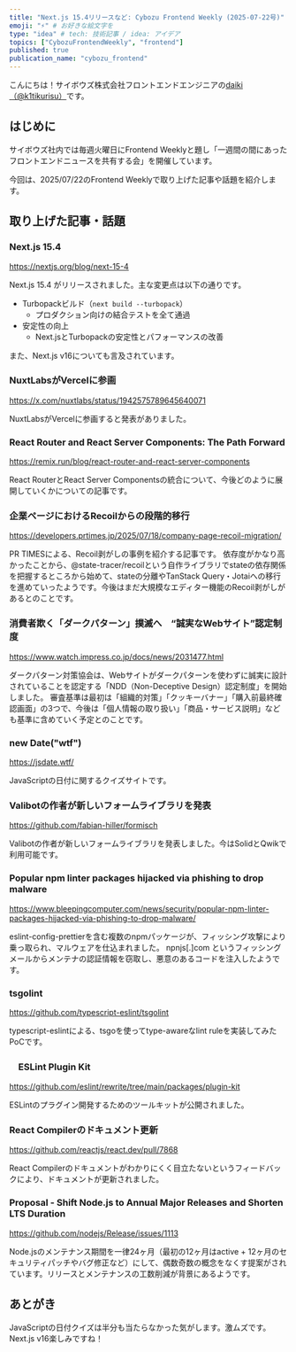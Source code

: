 ```yaml
---
title: "Next.js 15.4リリースなど: Cybozu Frontend Weekly (2025-07-22号)" # 目立ったニュースを選ぶ
emoji: "⚡" # お好きな絵文字を
type: "idea" # tech: 技術記事 / idea: アイデア
topics: ["CybozuFrontendWeekly", "frontend"]
published: true
publication_name: "cybozu_frontend"
---
```


こんにちは！サイボウズ株式会社フロントエンドエンジニアの[daiki（@k1tikurisu）](https://x.com/k1tikurisu)です。

## はじめに

サイボウズ社内では毎週火曜日にFrontend Weeklyと題し「一週間の間にあったフロントエンドニュースを共有する会」を開催しています。

今回は、2025/07/22のFrontend Weeklyで取り上げた記事や話題を紹介します。

## 取り上げた記事・話題

### Next.js 15.4

https://nextjs.org/blog/next-15-4

Next.js 15.4 がリリースされました。主な変更点は以下の通りです。

- Turbopackビルド（`next build --turbopack`）
  - プロダクション向けの結合テストを全て通過
- 安定性の向上
  - Next.jsとTurbopackの安定性とパフォーマンスの改善

また、Next.js v16についても言及されています。

### NuxtLabsがVercelに参画

https://x.com/nuxtlabs/status/1942575789645640071

NuxtLabsがVercelに参画すると発表がありました。

### React Router and React Server Components: The Path Forward

https://remix.run/blog/react-router-and-react-server-components

React RouterとReact Server Componentsの統合について、今後どのように展開していくかについての記事です。

### 企業ページにおけるRecoilからの段階的移行

https://developers.prtimes.jp/2025/07/18/company-page-recoil-migration/

PR TIMESによる、Recoil剥がしの事例を紹介する記事です。
依存度がかなり高かったことから、@state-tracer/recoilという自作ライブラリでstateの依存関係を把握するところから始めて、stateの分離やTanStack Query・Jotaiへの移行を進めていったようです。今後はまだ大規模なエディター機能のRecoil剥がしがあるとのことです。

### 消費者欺く「ダークパターン」撲滅へ　“誠実なWebサイト”認定制度

https://www.watch.impress.co.jp/docs/news/2031477.html

ダークパターン対策協会は、Webサイトがダークパターンを使わずに誠実に設計されていることを認定する「NDD（Non-Deceptive Design）認定制度」を開始しました。
審査基準は最初は「組織的対策」「クッキーバナー」「購入前最終確認画面」の3つで、今後は「個人情報の取り扱い」「商品・サービス説明」なども基準に含めていく予定とのことです。

### new Date("wtf")

https://jsdate.wtf/

JavaScriptの日付に関するクイズサイトです。

### Valibotの作者が新しいフォームライブラリを発表

https://github.com/fabian-hiller/formisch

Valibotの作者が新しいフォームライブラリを発表しました。今はSolidとQwikで利用可能です。

### Popular npm linter packages hijacked via phishing to drop malware

https://www.bleepingcomputer.com/news/security/popular-npm-linter-packages-hijacked-via-phishing-to-drop-malware/

eslint-config-prettierを含む複数のnpmパッケージが、フィッシング攻撃により乗っ取られ、マルウェアを仕込まれました。
npnjs[.]com というフィッシングメールからメンテナの認証情報を窃取し、悪意のあるコードを注入したようです。

### tsgolint

https://github.com/typescript-eslint/tsgolint

typescript-eslintによる、tsgoを使ってtype-awareなlint ruleを実装してみたPoCです。

### 　ESLint Plugin Kit

https://github.com/eslint/rewrite/tree/main/packages/plugin-kit

ESLintのプラグイン開発するためのツールキットが公開されました。

### React Compilerのドキュメント更新

https://github.com/reactjs/react.dev/pull/7868

React Compilerのドキュメントがわかりにくく目立たないというフィードバックにより、ドキュメントが更新されました。

### Proposal - Shift Node.js to Annual Major Releases and Shorten LTS Duration

https://github.com/nodejs/Release/issues/1113

Node.jsのメンテナンス期間を一律24ヶ月（最初の12ヶ月はactive + 12ヶ月のセキュリティパッチやバグ修正など）にして、偶数奇数の概念をなくす提案がされています。リリースとメンテナンスの工数削減が背景にあるようです。

## あとがき

JavaScriptの日付クイズは半分も当たらなかった気がします。激ムズです。Next.js v16楽しみですね！
